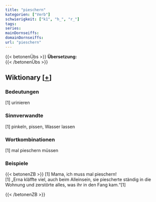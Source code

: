 ```yaml
---
title: "pieschern"
kategorien: ["Verb"]
schwierigkeit: ["k1", "h_", "r_"]
tags:
series:
mainDornseiffs:
domainDornseiffs:
url: "pieschern"
---
```


{{< betonenÜbs >}}
**Übersetzung:**  
{{< /betonenÜbs >}}

## Wiktionary [[+](https://de.wiktionary.org/wiki/pieschern)]

### Bedeutungen
[1] urinieren  

### Sinnverwandte
[1] pinkeln, pissen, Wasser lassen  

### Wortkombinationen
[1] mal pieschern müssen  

### Beispiele
{{< betonenZB >}}
[1] Mama, ich muss mal pieschern!  
[1] „Erna kläffte viel, auch beim Alleinsein, sie piescherte ständig in die Wohnung und zerstörte alles, was ihr in den Fang kam.“[1]  

{{< /betonenZB >}}


